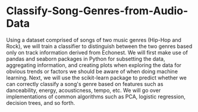 # Classify-Song-Genres-from-Audio-Data
Using a dataset comprised of songs of two music genres (Hip-Hop and Rock), we will train a classifier to distinguish between the two genres based only on track information derived from Echonest. We will first make use of pandas and seaborn packages in Python for subsetting the data, aggregating information, and creating plots when exploring the data for obvious trends or factors we should be aware of when doing machine learning. Next, we will use the scikit-learn package to predict whether we can correctly classify a song's genre based on features such as danceability, energy, acousticness, tempo, etc. We will go over implementations of common algorithms such as PCA, logistic regression, decision trees, and so forth. 
